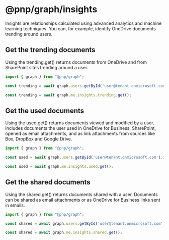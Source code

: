 # @pnp/graph/insights

Insights are relationships calculated using advanced analytics and machine learning techniques. You can, for example, identify OneDrive documents trending around users.

## Get the trending documents

Using the trending.get() returns documents from OneDrive and from SharePoint sites trending around a user.

```TypeScript
import { graph } from "@pnp/graph";

const trending = await graph.users.getById('user@tenant.onmicrosoft.com').insights.trending.get();

const trending = await graph.me.insights.trending.get();

```

## Get the used documents

Using the used.get() returns documents viewed and modified by a user. Includes documents the user used in OneDrive for Business, SharePoint, opened as email attachments, and as link attachments from sources like Box, DropBox and Google Drive.

```TypeScript
import { graph } from "@pnp/graph";

const used = await graph.users.getById('user@tenant.onmicrosoft.com').insights.used.get();

const used = await graph.me.insights.used.get();

```

## Get the shared documents

Using the shared.get() returns documents shared with a user. Documents can be shared as email attachments or as OneDrive for Business links sent in emails.

```TypeScript
import { graph } from "@pnp/graph";

const shared = await graph.users.getById('user@tenant.onmicrosoft.com').insights.shared.get();

const shared = await graph.me.insights.shared.get();

```
